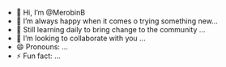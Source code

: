 - 👋 Hi, I’m @MerobinB
- 👀 I’m always happy when it comes o trying something new...
- 🌱 Still learning daily to bring change to the community ...
- 💞️ I’m looking to collaborate with you ...
- 😄 Pronouns: ...
- ⚡ Fun fact: ...

<!---
MerobinB/MerobinB is a ✨ special ✨ repository because its `README.md` (this file) appears on your GitHub profile.
You can click the Preview link to take a look at your changes.
--->
